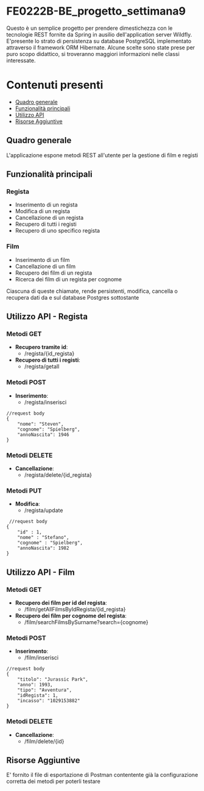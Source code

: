 # FE0222B-BE_progetto_settimana9

Questo è un semplice progetto per prendere dimestichezza con le tecnologie REST fornite da Spring in ausilio dell'application server Wildfly.
E'presente lo strato di persistenza su database PostgreSQL implementato attraverso il framework ORM Hibernate.
Alcune scelte sono state prese per puro scopo didattico, si troveranno maggiori informazioni nelle classi interessate.

# Contenuti presenti
- [Quadro generale](#Quadro-generale)
- [Funzionalità principali](#Funzionalità-principali)
- [Utilizzo API](#Utilizzo-API)
- [Risorse Aggiuntive](#Risorse-Aggiuntive)

## Quadro generale
L'applicazione espone metodi REST all'utente per la gestione di film e registi

## Funzionalità principali
### Regista
- Inserimento di un regista
- Modifica di un regista
- Cancellazione di un regista
- Recupero di tutti i registi
- Recupero di uno specifico regista

### Film
- Inserimento di un film
- Cancellazione di un film
- Recupero dei film di un regista
- Ricerca dei film di un regista per cognome

Ciascuna di queste chiamate, rende persistenti, modifica, cancella o recupera dati da e sul database Postgres sottostante

## Utilizzo API - Regista
### Metodi GET
- **Recupero tramite id**:  
  - /regista/{id_regista}
- **Recupero di tutti i registi**:   
  - /regista/getall

### Metodi POST
- **Inserimento**:
  - /regista/inserisci
```
//request body
{
    "nome": "Steven",
    "cognome": "Spielberg",
    "annoNascita": 1946
}
```
### Metodi DELETE
- **Cancellazione**:
  - /regista/delete/{id_regista}

### Metodi PUT
- **Modifica**:
  - /regista/update
```
 //request body
{
    "id" : 1,
    "nome" : "Stefano",
    "cognome" : "Spielberg",
    "annoNascita": 1982
}
```

## Utilizzo API - Film
### Metodi GET
- **Recupero dei film per id del regista**:  
  - /film/getAllFilmsByIdRegista/{id_regista}
- **Recupero dei film per cognome del regista**:
  - /film/searchFilmsBySurname?search={cognome}

### Metodi POST
- **Inserimento**:
  - /film/inserisci
```
//request body
{
    "titolo": "Jurassic Park",
    "anno": 1993,
    "tipo": "Avventura",
    "idRegista": 1,
    "incasso": "1029153882"
}
```
### Metodi DELETE
- **Cancellazione**:
  - /film/delete/{id}

 
 ## Risorse Aggiuntive
 E' fornito il file di esportazione di Postman contentente già la configurazione corretta dei metodi per poterli testare
